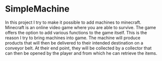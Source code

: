 # SimpleMachine
In this project I try to make it possible to add machines to minecraft.
Minecraft is an online video game where you are able to survive. The game offers the option to add various functions to the game itself.
This is the reason I try to bring machines into game.
The machine will produce products that will then be delivered to their intended destination on a conveyor belt. 
At their end point, they will be collected by a collector that can then be opened by the player and from which he can retrieve the items.
